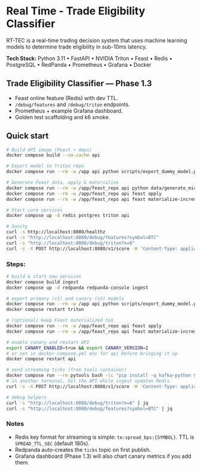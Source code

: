 # Real Time - Trade Eligibility Classifier

RT-TEC is a real-time trading decision system that uses machine learning models to determine trade eligibility in sub-10ms latency.

**Tech Stack:** Python 3.11 • FastAPI • NVIDIA Triton • Feast • Redis • PostgreSQL • RedPanda • Prometheus • Grafana • Docker

## Trade Eligibility Classifier — Phase 1.3

- Feast online feature (Redis) with dev TTL.
- `/debug/features` and `/debug/triton` endpoints.
- Prometheus + example Grafana dashboard.
- Golden test scaffolding and k6 smoke.

## Quick start

```bash
# Build API image (Feast + deps)
docker compose build --no-cache api

# Export model to Triton repo
docker compose run --rm -w /app api python scripts/export_dummy_model.py

# Generate Feast data, apply & materialize
docker compose run --rm -w /app/feast_repo api python data/generate_microstructure.py
docker compose run --rm -w /app/feast_repo api feast apply
docker compose run --rm -w /app/feast_repo api feast materialize-incremental "$(date -u +"%Y-%m-%dT%H:%M:%S")"

# Start core services
docker compose up -d redis postgres triton api

# Sanity
curl -s http://localhost:8080/healthz
curl -s "http://localhost:8080/debug/features?symbol=BTC"
curl -s "http://localhost:8080/debug/triton?n=8"
curl -s -X POST http://localhost:8080/v1/score -H 'Content-Type: application/json'   -d '{"symbol":"BTC","ts_ns":1,"features":[0.1,0.2,0.0,0.3,0.1,0.0,0.2,0.1],"freshness_ms":10}'
```

### Steps:

```bash
# build & start new services
docker compose build ingest
docker compose up -d redpanda redpanda-console ingest

# export primary (v1) and canary (v2) models
docker compose run --rm -w /app api python scripts/export_dummy_model.py
docker compose restart triton

# (optional) keep Feast materialized too
docker compose run --rm -w /app/feast_repo api feast apply
docker compose run --rm -w /app/feast_repo api feast materialize-incremental "$(date -u +"%Y-%m-%dT%H:%M:%S")"

# enable canary and restart API
export CANARY_ENABLED=true && export CANARY_VERSION=2
# or set in docker-compose.yml env for api before bringing it up
docker compose restart api

# send streaming ticks (from tools container)
docker compose run --rm pytools bash -lc "pip install -q kafka-python && python scripts/produce_ticks.py"
# in another terminal, hit the API while ingest updates Redis
curl -s -X POST http://localhost:8080/v1/score -H 'Content-Type: application/json'   -d '{"symbol":"BTC","ts_ns":1,"features":[0.1,0.2,0.0,0.3,0.1,0.0,0.2,0.1],"freshness_ms":10}'

# debug helpers
curl -s "http://localhost:8080/debug/triton?n=8" | jq
curl -s "http://localhost:8080/debug/features?symbol=BTC" | jq
```

### Notes

- Redis key format for streaming is simple: `te:spread_bps:{SYMBOL}`. TTL is `SPREAD_TTL_SEC` (default 180s).
- Redpanda auto-creates the `ticks` topic on first publish.
- Grafana dashboard (Phase 1.3) will also chart canary metrics if you add them.
